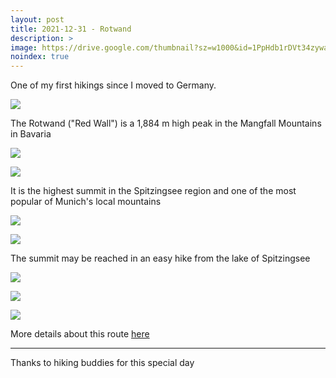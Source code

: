 ```yaml
---
layout: post
title: 2021-12-31 - Rotwand
description: >
image: https://drive.google.com/thumbnail?sz=w1000&id=1PpHdb1rDVt34zywau2rNSWZsSqCHx5lz
noindex: true
---
```


One of my first hikings since I moved to Germany.

![](https://drive.google.com/thumbnail?sz=w1000&id=1I_DoMJtsANQidgkOGHEZT9nWHE6B7QYY)

The Rotwand ("Red Wall") is a 1,884 m high peak in the Mangfall Mountains in Bavaria

![](https://drive.google.com/thumbnail?sz=w1000&id=1HgCKxDVQ6F1QUuY-qktZ0u3PO6MVY5N0)

![](https://drive.google.com/thumbnail?sz=w1000&id=1FKsCLuAgy8u99kMXfacWNIRhG0xQj5Zc)

It is the highest summit in the Spitzingsee region and one of the most popular of Munich's local mountains 

![](https://drive.google.com/thumbnail?sz=w1000&id=1SZKacbza0sPhWVoPFTuJ-N7TfPqpq4Gp)

![](https://drive.google.com/thumbnail?sz=w1000&id=16-3NyiNA-eiATefSe3rscw-Sho4GP6Ao)

The summit may be reached in an easy hike from the lake of Spitzingsee

![](https://drive.google.com/thumbnail?sz=w1000&id=1PpHdb1rDVt34zywau2rNSWZsSqCHx5lz)

![](https://drive.google.com/thumbnail?sz=w1000&id=1RKBGoMLmVNHfGZbLRHO8sXT1A71ZI_Qc)

![](https://drive.google.com/thumbnail?sz=w1000&id=1alYes-D7rY15-ADNzNmIjq4fapzxKUZq)

More details about this route [here](https://www.hiking-buddies.com/routes/routes_list/536/)

* * * 

Thanks to hiking buddies for this special day 
